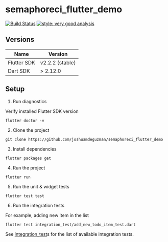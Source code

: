 # semaphoreci_flutter_demo

[![Build Status](https://semaphore-demos.semaphoreci.com/badges/semaphore-demo-flutter2/branches/master.svg?style=shields)](https://semaphore-demos.semaphoreci.com/projects/semaphore-demo-flutter2) [![style: very good analysis](https://img.shields.io/badge/style-very_good_analysis-B22C89.svg)](https://pub.dev/packages/very_good_analysis)

## Versions

| Name           | Version           |
| -------------- | ----------------- |
| Flutter SDK    | v2.2.2 (stable) |
| Dart SDK       | > 2.12.0        |


## Setup

1. Run diagnostics

Verify installed Flutter SDK version

```
flutter doctor -v
```

2. Clone the project

```
git clone https://github.com/joshuamdeguzman/semaphoreci_flutter_demo
```

3. Install dependencies

```
flutter packages get
```

4. Run the project

```
flutter run
```

5. Run the unit & widget tests

```
flutter test test
```

6. Run the integration tests

For example, adding new item in the list

```
flutter test integration_test/add_new_todo_item_test.dart
```

See [integration_test](https://github.com/joshuamdeguzman/semaphoreci_flutter_demo)s for the list of available integration tests.